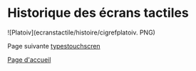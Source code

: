 # Historique des écrans tactiles


![Platoiv](ecranstactile/histoire/cigrefplatoiv. PNG)

Page suivante [typestouchscren](typestouchscreen.md)

[Page d'accueil](Pagedaccueil.md)
